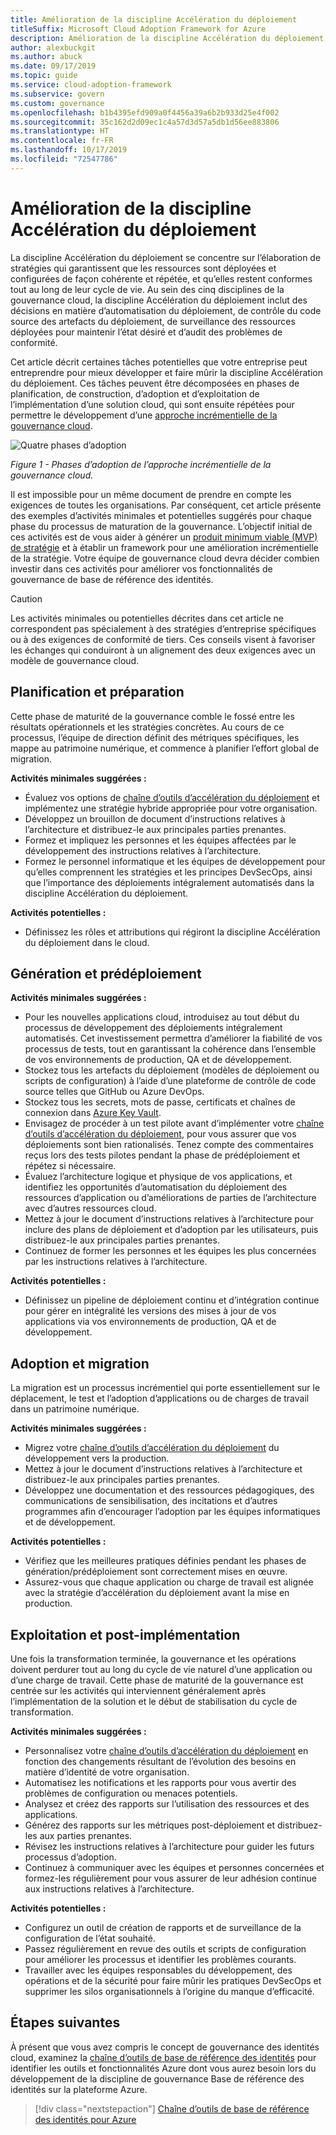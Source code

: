 ```yaml
---
title: Amélioration de la discipline Accélération du déploiement
titleSuffix: Microsoft Cloud Adoption Framework for Azure
description: Amélioration de la discipline Accélération du déploiement
author: alexbuckgit
ms.author: abuck
ms.date: 09/17/2019
ms.topic: guide
ms.service: cloud-adoption-framework
ms.subservice: govern
ms.custom: governance
ms.openlocfilehash: b1b4395efd909a0f4456a39a6b2b933d25e4f002
ms.sourcegitcommit: 35c162d2d09ec1c4a57d3d57a5db1d56ee883806
ms.translationtype: HT
ms.contentlocale: fr-FR
ms.lasthandoff: 10/17/2019
ms.locfileid: "72547786"
---
```

# <a name="deployment-acceleration-discipline-improvement"></a>Amélioration de la discipline Accélération du déploiement

La discipline Accélération du déploiement se concentre sur l’élaboration de stratégies qui garantissent que les ressources sont déployées et configurées de façon cohérente et répétée, et qu’elles restent conformes tout au long de leur cycle de vie. Au sein des cinq disciplines de la gouvernance cloud, la discipline Accélération du déploiement inclut des décisions en matière d’automatisation du déploiement, de contrôle du code source des artefacts du déploiement, de surveillance des ressources déployées pour maintenir l’état désiré et d’audit des problèmes de conformité.

Cet article décrit certaines tâches potentielles que votre entreprise peut entreprendre pour mieux développer et faire mûrir la discipline Accélération du déploiement. Ces tâches peuvent être décomposées en phases de planification, de construction, d’adoption et d’exploitation de l’implémentation d’une solution cloud, qui sont ensuite répétées pour permettre le développement d’une [approche incrémentielle de la gouvernance cloud](../guides/index.md#an-incremental-approach-to-cloud-governance).

![Quatre phases d’adoption](../../_images/govern/adoption-phases.png)

*Figure 1 - Phases d’adoption de l’approche incrémentielle de la gouvernance cloud.*

Il est impossible pour un même document de prendre en compte les exigences de toutes les organisations. Par conséquent, cet article présente des exemples d’activités minimales et potentielles suggérés pour chaque phase du processus de maturation de la gouvernance. L’objectif initial de ces activités est de vous aider à générer un [produit minimum viable (MVP) de stratégie](../guides/index.md#an-incremental-approach-to-cloud-governance) et à établir un framework pour une amélioration incrémentielle de la stratégie. Votre équipe de gouvernance cloud devra décider combien investir dans ces activités pour améliorer vos fonctionnalités de gouvernance de base de référence des identités.

> [!CAUTION]
> Les activités minimales ou potentielles décrites dans cet article ne correspondent pas spécialement à des stratégies d’entreprise spécifiques ou à des exigences de conformité de tiers. Ces conseils visent à favoriser les échanges qui conduiront à un alignement des deux exigences avec un modèle de gouvernance cloud.

## <a name="planning-and-readiness"></a>Planification et préparation

Cette phase de maturité de la gouvernance comble le fossé entre les résultats opérationnels et les stratégies concrètes. Au cours de ce processus, l’équipe de direction définit des métriques spécifiques, les mappe au patrimoine numérique, et commence à planifier l’effort global de migration.

**Activités minimales suggérées :**

- Évaluez vos options de [chaîne d’outils d’accélération du déploiement](./toolchain.md) et implémentez une stratégie hybride appropriée pour votre organisation.
- Développez un brouillon de document d’instructions relatives à l’architecture et distribuez-le aux principales parties prenantes.
- Formez et impliquez les personnes et les équipes affectées par le développement des instructions relatives à l’architecture.
- Formez le personnel informatique et les équipes de développement pour qu’elles comprennent les stratégies et les principes DevSecOps, ainsi que l’importance des déploiements intégralement automatisés dans la discipline Accélération du déploiement.

**Activités potentielles :**

- Définissez les rôles et attributions qui régiront la discipline Accélération du déploiement dans le cloud.

## <a name="build-and-predeployment"></a>Génération et prédéploiement

**Activités minimales suggérées :**

- Pour les nouvelles applications cloud, introduisez au tout début du processus de développement des déploiements intégralement automatisés. Cet investissement permettra d’améliorer la fiabilité de vos processus de tests, tout en garantissant la cohérence dans l’ensemble de vos environnements de production, QA et de développement.
- Stockez tous les artefacts du déploiement (modèles de déploiement ou scripts de configuration) à l’aide d’une plateforme de contrôle de code source telles que GitHub ou Azure DevOps.
- Stockez tous les secrets, mots de passe, certificats et chaînes de connexion dans [Azure Key Vault](https://docs.microsoft.com/azure/key-vault).
- Envisagez de procéder à un test pilote avant d’implémenter votre [chaîne d’outils d’accélération du déploiement](./toolchain.md), pour vous assurer que vos déploiements sont bien rationalisés. Tenez compte des commentaires reçus lors des tests pilotes pendant la phase de prédéploiement et répétez si nécessaire.
- Évaluez l’architecture logique et physique de vos applications, et identifiez les opportunités d’automatisation du déploiement des ressources d’application ou d’améliorations de parties de l’architecture avec d’autres ressources cloud.
- Mettez à jour le document d’instructions relatives à l’architecture pour inclure des plans de déploiement et d’adoption par les utilisateurs, puis distribuez-le aux principales parties prenantes.
- Continuez de former les personnes et les équipes les plus concernées par les instructions relatives à l’architecture.

**Activités potentielles :**

- Définissez un pipeline de déploiement continu et d’intégration continue pour gérer en intégralité les versions des mises à jour de vos applications via vos environnements de production, QA et de développement.

## <a name="adopt-and-migrate"></a>Adoption et migration

La migration est un processus incrémentiel qui porte essentiellement sur le déplacement, le test et l’adoption d’applications ou de charges de travail dans un patrimoine numérique.

**Activités minimales suggérées :**

- Migrez votre [chaîne d’outils d’accélération du déploiement](./toolchain.md) du développement vers la production.
- Mettez à jour le document d’instructions relatives à l’architecture et distribuez-le aux principales parties prenantes.
- Développez une documentation et des ressources pédagogiques, des communications de sensibilisation, des incitations et d’autres programmes afin d’encourager l’adoption par les équipes informatiques et de développement.

**Activités potentielles :**

- Vérifiez que les meilleures pratiques définies pendant les phases de génération/prédéploiement sont correctement mises en œuvre.
- Assurez-vous que chaque application ou charge de travail est alignée avec la stratégie d’accélération du déploiement avant la mise en production.

## <a name="operate-and-post-implementation"></a>Exploitation et post-implémentation

Une fois la transformation terminée, la gouvernance et les opérations doivent perdurer tout au long du cycle de vie naturel d’une application ou d’une charge de travail. Cette phase de maturité de la gouvernance est centrée sur les activités qui interviennent généralement après l’implémentation de la solution et le début de stabilisation du cycle de transformation.

**Activités minimales suggérées :**

- Personnalisez votre [chaîne d’outils d’accélération du déploiement](./toolchain.md) en fonction des changements résultant de l’évolution des besoins en matière d’identité de votre organisation.
- Automatisez les notifications et les rapports pour vous avertir des problèmes de configuration ou menaces potentiels.
- Analysez et créez des rapports sur l’utilisation des ressources et des applications.
- Générez des rapports sur les métriques post-déploiement et distribuez-les aux parties prenantes.
- Révisez les instructions relatives à l’architecture pour guider les futurs processus d’adoption.
- Continuez à communiquer avec les équipes et personnes concernées et formez-les régulièrement pour vous assurer de leur adhésion continue aux instructions relatives à l’architecture.

**Activités potentielles :**

- Configurez un outil de création de rapports et de surveillance de la configuration de l’état souhaité.
- Passez régulièrement en revue des outils et scripts de configuration pour améliorer les processus et identifier les problèmes courants.
- Travailler avec les équipes responsables du développement, des opérations et de la sécurité pour faire mûrir les pratiques DevSecOps et supprimer les silos organisationnels à l’origine du manque d’efficacité.

## <a name="next-steps"></a>Étapes suivantes

À présent que vous avez compris le concept de gouvernance des identités cloud, examinez la [chaîne d’outils de base de référence des identités](./toolchain.md) pour identifier les outils et fonctionnalités Azure dont vous aurez besoin lors du développement de la discipline de gouvernance Base de référence des identités sur la plateforme Azure.

> [!div class="nextstepaction"]
> [Chaîne d’outils de base de référence des identités pour Azure](./toolchain.md)
